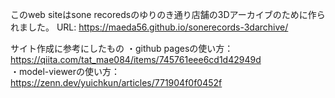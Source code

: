 このweb siteはsone recoredsのゆりのき通り店舗の3Dアーカイブのために作られました。
URL: https://maeda56.github.io/sonerecords-3darchive/

サイト作成に参考にしたもの
・github pagesの使い方：https://qiita.com/tat_mae084/items/745761eee6cd1d42949d  
・model-viewerの使い方：https://zenn.dev/yuichkun/articles/771904f0f0452f

